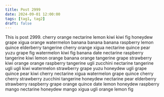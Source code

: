 ```yaml
---
title: Post 2999
date: 2024-09-01 12:00:00
tags: [tag1, tag2]
draft: false
---
```

This is post 2999.
cherry
orange
nectarine
lemon
kiwi
kiwi
fig
honeydew
grape
xigua
orange
watermelon
banana
banana
banana
raspberry
lemon
quince
elderberry
tangerine
cherry
orange
xigua
nectarine
quince
pear
yuzu
grape
fig
watermelon
kiwi
fig
banana
date
nectarine
raspberry
tangerine
kiwi
lemon
orange
banana
orange
tangerine
grape
strawberry
kiwi
orange
orange
raspberry
tangerine
ugli
zucchini
nectarine
tangerine
ugli
ugli
kiwi
watermelon
strawberry
grape
yuzu
honeydew
ugli
grape
quince
pear
kiwi
cherry
nectarine
xigua
watermelon
grape
quince
cherry
cherry
strawberry
zucchini
tangerine
honeydew
nectarine
pear
elderberry
strawberry
raspberry
grape
orange
quince
date
lemon
honeydew
raspberry
mango
nectarine
honeydew
mango
xigua
ugli
orange
lemon
fig
